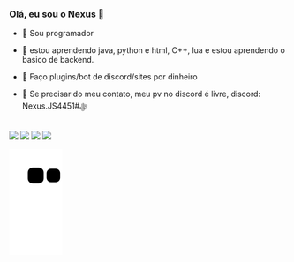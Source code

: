### Olá, eu sou o Nexus 👋

- 🔭 Sou programador
- 🌱 estou aprendendo java, python e html, C++, lua e estou aprendendo o basico de backend.
- 👯 Faço plugins/bot de discord/sites por dinheiro
- 💬 Se precisar do meu contato, meu pv no discord é livre, discord: Nexus.JSﷻ#4451

  ##
 
<div> 
  <a href="https://www.youtube.com/channel/UC9jRJnTtU6cauPTH9NfAxlg" target="_blank"><img src="https://img.shields.io/badge/YouTube-FF0000?style=for-the-badge&logo=youtube&logoColor=white" target="_blank"></a>
  <a href="https://instagram.com/ySlozin" target="_blank"><img src="https://img.shields.io/badge/-Instagram-%23E4405F?style=for-the-badge&logo=instagram&logoColor=white" target="_blank"></a>
 	<a href="https://www.twitch.tv/zslozin" target="_blank"><img src="https://img.shields.io/badge/Twitch-9146FF?style=for-the-badge&logo=twitch&logoColor=white" target="_blank"></a>
 <a href="https://discord.gg/3u9THa76BE" target="_blank"><img src="https://img.shields.io/badge/Discord-7289DA?style=for-the-badge&logo=discord&logoColor=white" target="_blank"></a> 
 
  ![Snake animation](https://github.com/rafaballerini/rafaballerini/blob/output/github-contribution-grid-snake.svg)
 
</div>
